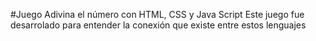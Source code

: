 #Juego Adivina el número con HTML, CSS y Java Script
Este juego fue desarrolado para entender la conexión que existe entre estos lenguajes
